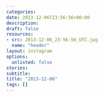 ```yaml
---
categories:
date: 2013-12-06T23:56:56+00:00
description:
draft: false
resources:
- src: 2013-12-06_23-56-56_UTC.jpg
  name: "header"
layout: instagram
options:
  unlisted: false
stories:
subtitle:
title: "2013-12-06"
tags: []
---
```


 
